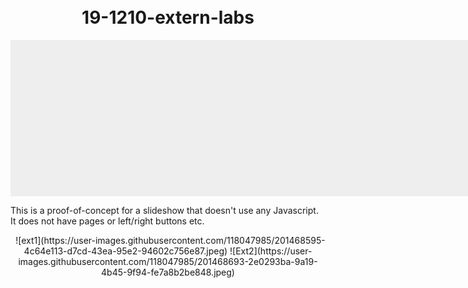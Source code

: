 # 19-1210-extern-labs
<!DOCTYPE html>
<html>
  <head>
    <title>Image Slider</title>
    <style>
      body {
        margin: 10px auto;
        text-align: center;
      }
      .content {
        max-width: 800px;
        text-align: left;
        margin: auto;
      }
      .simple-ss {
        width: 800px;
        height: 250px;
        background-color: #eeeeee;
        margin: auto;
        background-image: url("/uploads/media/default/0001/03/5bfad15a7fd24d448a48605baf52655a5bbe5a71.jpeg");
        animation-name: slide;
        animation-duration: 10s;
        animation-direction: normal;
        animation-timing-function: ease;
        animation-iteration-count: infinite;
      }
      @keyframes slide {
        0% {
          background-position: 0 0;
        }
        16.66% {
          background-position: 0 0;
        }
        33.32% {
          background-position: -800px 0;
        }
        49.98% {
          background-position: -800px 0;
        }
        66.64% {
          background-position: -1600px 0;
        }
        83.30% {
          background-position: -1600px 0;
        }
        100% {
          background-position: 0 0;
        }
      }
    </style>
  </head>
  <body>
    <div class="simple-ss"></div>
    <div class="content">
      <p>
        This is a proof-of-concept for a slideshow that doesn't use any Javascript. It does not have pages or left/right buttons etc.
      </p>
    </div>
  </body>
</html>![ext1](https://user-images.githubusercontent.com/118047985/201468595-4c64e113-d7cd-43ea-95e2-94602c756e87.jpeg)
![Ext2](https://user-images.githubusercontent.com/118047985/201468693-2e0293ba-9a19-4b45-9f94-fe7a8b2be848.jpeg)
